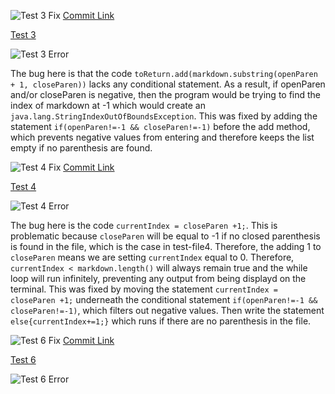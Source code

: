 

![Test 3 Fix](https://i.gyazo.com/968b35c6612e1f296fe7d90f42ea79c4.png)
[Commit Link](https://github.com/sidnair01/markdown-parse/commit/147986a3e3ee678e93a530095fed9f7140c06b4a)

[Test 3](https://sidnair01.github.io/markdown-parse/test-file3.html)

![Test 3 Error](https://i.gyazo.com/dc125cfebfee4fd08a7c38e0c47973ac.png)

The bug here is that the code ```toReturn.add(markdown.substring(openParen + 1, closeParen))``` lacks any conditional statement. As a result, if openParen and/or closeParen is negative, then the program would be trying to find the index of markdown at -1 which would create an ```java.lang.StringIndexOutOfBoundsException```. This was fixed by adding the statement ```if(openParen!=-1 && closeParen!=-1)``` before the add method, which prevents negative values from entering and therefore keeps the list empty if no parenthesis are found.



![Test 4 Fix](https://i.gyazo.com/e7e4b34d15873eea5421cf35ca08c1f5.png)
[Commit Link](https://github.com/sidnair01/markdown-parse/commit/559ea537034629fc4f4260a6340c919cd925551b)

[Test 4](https://sidnair01.github.io/markdown-parse/test-file4.html)

![Test 4 Error](https://i.gyazo.com/43e8434c972415d8ae6712fb1302b082.png)

The bug here is the code ```currentIndex = closeParen +1;```. This is problematic because ```closeParen``` will be equal to -1 if no closed parenthesis is found in the file, which is the case in test-file4. Therefore, the adding 1 to ```closeParen``` means we are setting ```currentIndex``` equal to 0. Therefore, ```currentIndex < markdown.length()``` will always remain true and the while loop will run infinitely, preventing any output from being displayd on the terminal. This was fixed by moving the statement ```currentIndex = closeParen +1;``` underneath the conditional statement ```if(openParen!=-1 && closeParen!=-1)```, which filters out negative values. Then write the statement ```else{currentIndex+=1;}``` which runs if there are no parenthesis in the file.



![Test 6 Fix]()
[Commit Link]()


[Test 6](https://sidnair01.github.io/markdown-parse/test-file6.html)

![Test 6 Error](https://i.gyazo.com/8dfa504f45171730196e4223efaa0789.png)
